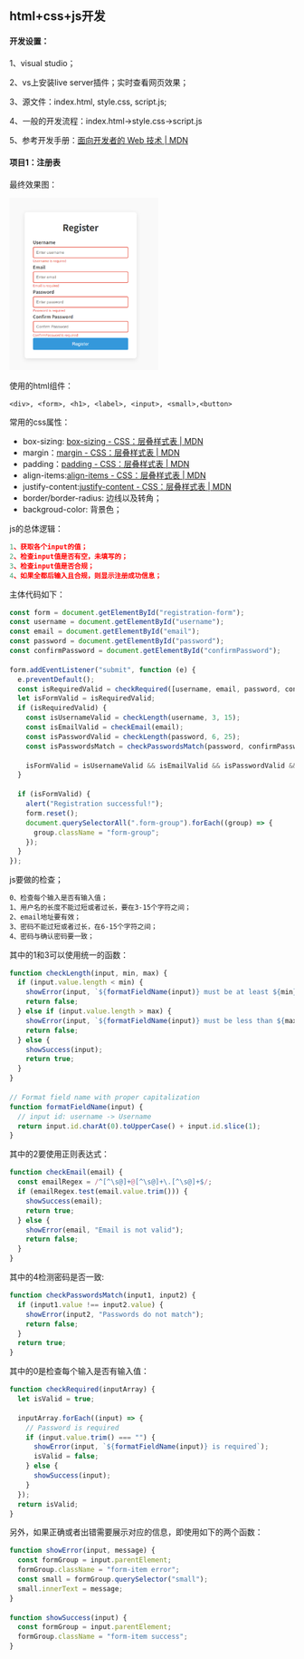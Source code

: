 ## html+css+js开发

#### 开发设置：

1、visual studio；

2、vs上安装live server插件；实时查看网页效果；

3、源文件：index.html, style.css, script.js;

4、一般的开发流程：index.html->style.css->script.js

5、参考开发手册：[面向开发者的 Web 技术 | MDN](https://developer.mozilla.org/zh-CN/docs/Web)



#### 项目1：注册表

最终效果图：

<img src="img/image-20250614081536927.png" alt="image-20250614081536927" style="zoom: 33%;" />

使用的html组件：

```hmtl
<div>, <form>, <h1>, <label>, <input>, <small>,<button>
```

常用的css属性：

- box-sizing: [box-sizing - CSS：层叠样式表 | MDN](https://developer.mozilla.org/zh-CN/docs/Web/CSS/box-sizing)
- margin：[margin - CSS：层叠样式表 | MDN](https://developer.mozilla.org/zh-CN/docs/Web/CSS/margin)
- padding：[padding - CSS：层叠样式表 | MDN](https://developer.mozilla.org/zh-CN/docs/Web/CSS/padding)
- align-items:[align-items - CSS：层叠样式表 | MDN](https://developer.mozilla.org/zh-CN/docs/Web/CSS/align-items)
- justify-content:[justify-content - CSS：层叠样式表 | MDN](https://developer.mozilla.org/zh-CN/docs/Web/CSS/justify-content)
- border/border-radius: 边线以及转角；
- backgroud-color: 背景色；

js的总体逻辑：

```js
1、获取各个input的值；
2、检查input值是否有空，未填写的；
3、检查input值是否合规；
4、如果全都后输入且合规，则显示注册成功信息；
```

主体代码如下：

```js
const form = document.getElementById("registration-form");
const username = document.getElementById("username");
const email = document.getElementById("email");
const password = document.getElementById("password");
const confirmPassword = document.getElementById("confirmPassword");

form.addEventListener("submit", function (e) {
  e.preventDefault();
  const isRequiredValid = checkRequired([username, email, password, confirmPassword]);
  let isFormValid = isRequiredValid;
  if (isRequiredValid) {
    const isUsernameValid = checkLength(username, 3, 15);
    const isEmailValid = checkEmail(email);
    const isPasswordValid = checkLength(password, 6, 25);
    const isPasswordsMatch = checkPasswordsMatch(password, confirmPassword);

    isFormValid = isUsernameValid && isEmailValid && isPasswordValid && isPasswordsMatch;
  }

  if (isFormValid) {
    alert("Registration successful!");
    form.reset();
    document.querySelectorAll(".form-group").forEach((group) => {
      group.className = "form-group";
    }); 
  }
});
```

js要做的检查；

```html
0、检查每个输入是否有输入值；
1、用户名的长度不能过短或者过长，要在3-15个字符之间；
2、email地址要有效；
3、密码不能过短或者过长，在6-15个字符之间；
4、密码与确认密码要一致；
```

其中的1和3可以使用统一的函数：

```js
function checkLength(input, min, max) {
  if (input.value.length < min) {
    showError(input, `${formatFieldName(input)} must be at least ${min} characters.`);
    return false;
  } else if (input.value.length > max) {
    showError(input, `${formatFieldName(input)} must be less than ${max} characters.`);
    return false;
  } else {
    showSuccess(input);
    return true;
  }
}

// Format field name with proper capitalization
function formatFieldName(input) {
  // input id: username -> Username
  return input.id.charAt(0).toUpperCase() + input.id.slice(1);
}
```

其中的2要使用正则表达式：

```js
function checkEmail(email) {
  const emailRegex = /^[^\s@]+@[^\s@]+\.[^\s@]+$/;
  if (emailRegex.test(email.value.trim())) {
    showSuccess(email);
    return true;
  } else {
    showError(email, "Email is not valid");
    return false;
  }
}
```

其中的4检测密码是否一致:

```js
function checkPasswordsMatch(input1, input2) {
  if (input1.value !== input2.value) {
    showError(input2, "Passwords do not match");
    return false;
  }
  return true;
}
```

其中的0是检查每个输入是否有输入值：

```js
function checkRequired(inputArray) {
  let isValid = true;

  inputArray.forEach((input) => {
    // Password is required
    if (input.value.trim() === "") {
      showError(input, `${formatFieldName(input)} is required`);
      isValid = false;
    } else {
      showSuccess(input);
    }
  });
  return isValid;
}
```

另外，如果正确或者出错需要展示对应的信息，即使用如下的两个函数：

```js
function showError(input, message) {
  const formGroup = input.parentElement;
  formGroup.className = "form-item error";
  const small = formGroup.querySelector("small");
  small.innerText = message;
}

function showSuccess(input) {
  const formGroup = input.parentElement;
  formGroup.className = "form-item success";
}
```
